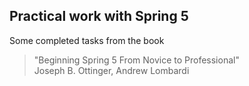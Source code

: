 Practical work with Spring 5
---
Some completed tasks from the book 
> "Beginning Spring 5 From Novice to Professional"<br>
> Joseph B. Ottinger, Andrew Lombardi